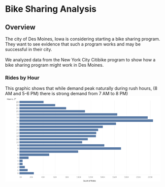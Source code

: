 # Bike Sharing Analysis

## Overview

The city of Des Moines, Iowa is considering starting a bike sharing program.<br>
They want to see evidence that such a program works and may be successful in their city.<br><br>
We analyzed data from the New York City Citibike program to show how a bike sharing program might work in Des Moines.

### Rides by Hour
This graphic shows that while demand peak naturally during rush hours, (8 AM and 5-6 PM) there is strong demand from 7 AM to 8 PM)
<img src=Resources/PeakHours.png></img>
